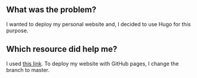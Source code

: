 ## What was the problem?
I wanted to deploy my personal website and, I decided to use Hugo for this purpose.

## Which resource did help me?
I used [this link](https://levelup.gitconnected.com/build-a-personal-website-with-github-pages-and-hugo-6c68592204c7).
To deploy my website with GitHub pages, I change the branch to master.